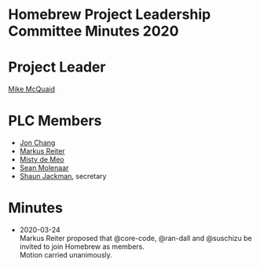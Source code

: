 # Homebrew Project Leadership Committee Minutes 2020

# Project Leader

[Mike McQuaid](https://github.com/mikemcquaid)

# PLC Members

- [Jon Chang](https://github.com/jonchang)
- [Markus Reiter](https://github.com/reitermarkus)
- [Misty de Meo](https://github.com/mistydemeo)
- [Sean Molenaar](https://github.com/SMillerDev)
- [Shaun Jackman](https://github.com/sjackman), secretary

# Minutes

- 2020-03-24  
  Markus Reiter proposed that @core-code, @ran-dall and @suschizu be invited to join Homebrew as members.  
  Motion carried unanimously.

